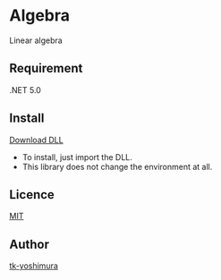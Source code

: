 # Algebra
 Linear algebra 

## Requirement
 .NET 5.0
 
 ## Install
[Download DLL](https://github.com/tk-yoshimura/Algebra/releases)

- To install, just import the DLL.
- This library does not change the environment at all.

## Licence
[MIT](https://github.com/tk-yoshimura/Algebra/blob/main/LICENSE)

## Author

[tk-yoshimura](https://github.com/tk-yoshimura)
